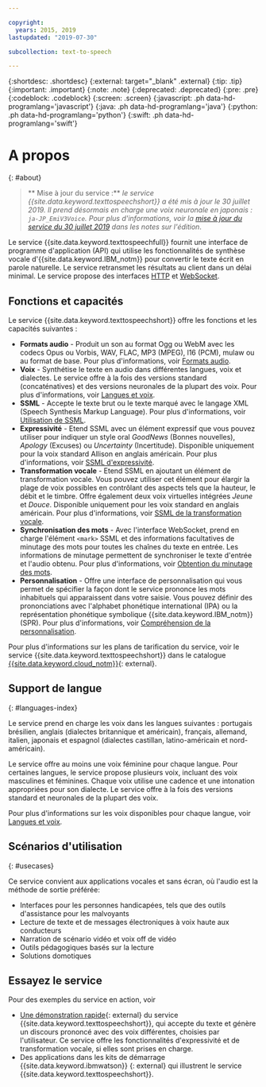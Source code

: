 ```yaml
---

copyright:
  years: 2015, 2019
lastupdated: "2019-07-30"

subcollection: text-to-speech

---
```


{:shortdesc: .shortdesc}
{:external: target="_blank" .external}
{:tip: .tip}
{:important: .important}
{:note: .note}
{:deprecated: .deprecated}
{:pre: .pre}
{:codeblock: .codeblock}
{:screen: .screen}
{:javascript: .ph data-hd-programlang='javascript'}
{:java: .ph data-hd-programlang='java'}
{:python: .ph data-hd-programlang='python'}
{:swift: .ph data-hd-programlang='swift'}

# A propos
{: #about}

> ** Mise à jour du service :** *le service {{site.data.keyword.texttospeechshort}} a été mis à jour le 30 juillet 2019. Il prend désormais en charge une voix neuronale en japonais : `ja-JP_EmiV3Voice`. Pour plus d'informations, voir la [mise à jour du service du 30 juillet 2019](/docs/services/text-to-speech?topic=text-to-speech-release-notes#July2019) dans les notes sur l'édition*.

Le service {{site.data.keyword.texttospeechfull}} fournit une interface de programme d'application (API) qui utilise les fonctionnalités de synthèse vocale d'{{site.data.keyword.IBM_notm}} pour convertir le texte écrit en parole naturelle. Le service retransmet les résultats au client dans un délai minimal. Le service propose des interfaces [HTTP](/docs/services/text-to-speech?topic=text-to-speech-usingHTTP) et [WebSocket](/docs/services/text-to-speech?topic=text-to-speech-usingWebSocket).

## Fonctions et capacités

Le service {{site.data.keyword.texttospeechshort}} offre les fonctions et les capacités suivantes :

-   **Formats audio** - Produit un son au format Ogg ou WebM avec les codecs Opus ou Vorbis, WAV, FLAC, MP3 (MPEG), l16 (PCM), mulaw ou au format de base. Pour plus d'informations, voir [Formats audio](/docs/services/text-to-speech?topic=text-to-speech-audioFormats).
-   **Voix** - Synthétise le texte en audio dans différentes langues, voix et dialectes. Le service offre à la fois des versions standard (concaténatives) et des versions neuronales de la plupart des voix. Pour plus d'informations, voir [Langues et voix](/docs/services/text-to-speech?topic=text-to-speech-voices).
-   **SSML** - Accepte le texte brut ou le texte marqué avec le langage XML (Speech Synthesis Markup Language). Pour plus d'informations, voir [Utilisation de SSML](/docs/services/text-to-speech?topic=text-to-speech-ssml).
-   **Expressivité** - Etend SSML avec un élément expressif que vous pouvez utiliser pour indiquer un style oral *GoodNews* (Bonnes nouvelles), *Apology* (Excuses) ou *Uncertainty* (Incertitude). Disponible uniquement pour la voix standard Allison en anglais américain. Pour plus d'informations, voir [SSML d'expressivité](/docs/services/text-to-speech?topic=text-to-speech-expressive).
-   **Transformation vocale** - Etend SSML en ajoutant un élément de transformation vocale. Vous pouvez utiliser cet élément pour élargir la plage de voix possibles en contrôlant des aspects tels que la hauteur, le débit et le timbre. Offre également deux voix virtuelles intégrées *Jeune* et *Douce*. Disponible uniquement pour les voix standard en anglais américain. Pour plus d'informations, voir [SSML de la transformation vocale](/docs/services/text-to-speech?topic=text-to-speech-transformation).
-   **Synchronisation des mots** - Avec l'interface WebSocket, prend en charge l'élément `<mark>` SSML et des informations facultatives de minutage des mots pour toutes les chaînes du texte en entrée. Les informations de minutage permettent de synchroniser le texte d'entrée et l'audio obtenu. Pour plus d'informations, voir [Obtention du minutage des mots](/docs/services/text-to-speech?topic=text-to-speech-timing).
-   **Personnalisation** - Offre une interface de personnalisation qui vous permet de spécifier la façon dont le service prononce les mots inhabituels qui apparaissent dans votre saisie. Vous pouvez définir des prononciations avec l'alphabet phonétique international (IPA) ou la représentation phonétique symbolique {{site.data.keyword.IBM_notm}} (SPR). Pour plus d'informations, voir [Compréhension de la personnalisation](/docs/services/text-to-speech?topic=text-to-speech-customIntro).

Pour plus d'informations sur les plans de tarification du service, voir le service {{site.data.keyword.texttospeechshort}} dans le catalogue [{{site.data.keyword.cloud_notm}}](https://{DomainName}/catalog/services/text-to-speech){: external}.

## Support de langue
{: #languages-index}

Le service prend en charge les voix dans les langues suivantes : portugais brésilien, anglais (dialectes britannique et américain), français, allemand, italien, japonais et espagnol (dialectes castillan, latino-américain et nord-américain).

Le service offre au moins une voix féminine pour chaque langue. Pour certaines langues, le service propose plusieurs voix, incluant des voix masculines et féminines. Chaque voix utilise une cadence et une intonation appropriées pour son dialecte. Le service offre à la fois des versions standard et neuronales de la plupart des voix.

Pour plus d'informations sur les voix disponibles pour chaque langue, voir [Langues et voix](/docs/services/text-to-speech?topic=text-to-speech-voices).

## Scénarios d'utilisation
{: #usecases}

Ce service convient aux applications vocales et sans écran, où l'audio est la méthode de sortie préférée:

-   Interfaces pour les personnes handicapées, tels que des outils d'assistance pour les malvoyants
-   Lecture de texte et de messages électroniques à voix haute aux conducteurs
-   Narration de scénario vidéo et voix off de vidéo
-   Outils pédagogiques basés sur la lecture
-   Solutions domotiques

## Essayez le service

Pour des exemples du service en action, voir

-   [Une démonstration rapide](https://text-to-speech-demo.ng.bluemix.net/){: external} du service {{site.data.keyword.texttospeechshort}}, qui accepte du texte et génère un discours prononcé avec des voix différentes, choisies par l'utilisateur. Ce service offre les fonctionnalités d'expressivité et de transformation vocale, si elles sont prises en charge.
-   Des applications dans les kits de démarrage {{site.data.keyword.ibmwatson}} [](http://www.ibm.com/watson/developercloud/starter-kits.html){: external} qui illustrent le service {{site.data.keyword.texttospeechshort}}.
